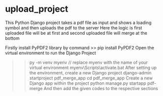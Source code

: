 # upload_project
This Python Django project takes a pdf file as input and shows a loading symbol and then uploads the pdf to the server
Here the logic is first uploaded file will be at first and second uploaded file will merge at the bottom







Firstly install PyPDF2 library by command >> pip install PyPDF2
Open the virtual environment to run the Django Project 
>> py -m venv myenv // replace myenv with the name of your virtual environment
>> myenv\Scripts\activate.bat
After setting up the environment, create a new Django project
>> django-admin startproject pdf_merge_app
>> cd pdf_merge_app
Create a new Django app within the project
>> python manage.py startapp pdf-merge
And then add the given codes to the respective sections
